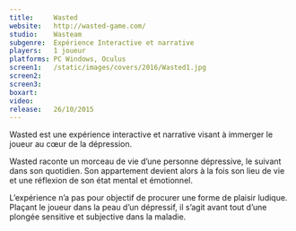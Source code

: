 ```yaml
---
title:     Wasted
website:   http://wasted-game.com/
studio:    Wasteam
subgenre:  Expérience Interactive et narrative
players:   1 joueur
platforms: PC Windows, Oculus
screen1:   /static/images/covers/2016/Wasted1.jpg
screen2:   
screen3:  
boxart:    
video:     
release:   26/10/2015
---
```


Wasted est une expérience interactive et narrative visant à immerger le joueur au cœur de la dépression.

Wasted raconte un morceau de vie d’une personne dépressive, le suivant dans son quotidien. Son appartement devient alors à la fois son lieu de vie et une réflexion de son état mental et émotionnel.

L’expérience n’a pas pour objectif de procurer une forme de plaisir ludique. Plaçant le joueur dans la peau d’un dépressif, il s’agit avant tout d’une plongée sensitive et subjective dans la maladie.
